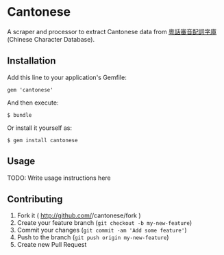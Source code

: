 # Cantonese

A scraper and processor to extract Cantonese data from [粵話審音配詞字庫](http://humanum.arts.cuhk.edu.hk/Lexis/lexi-can/) (Chinese Character Database).

## Installation

Add this line to your application's Gemfile:

    gem 'cantonese'

And then execute:

    $ bundle

Or install it yourself as:

    $ gem install cantonese

## Usage

TODO: Write usage instructions here

## Contributing

1. Fork it ( http://github.com/<my-github-username>/cantonese/fork )
2. Create your feature branch (`git checkout -b my-new-feature`)
3. Commit your changes (`git commit -am 'Add some feature'`)
4. Push to the branch (`git push origin my-new-feature`)
5. Create new Pull Request
